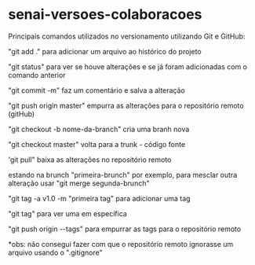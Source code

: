 # senai-versoes-colaboracoes

Principais comandos utilizados no versionamento utilizando Git e GitHub:

"git add ." para adicionar um arquivo ao histórico do projeto

"git status" para ver se houve alterações e se já foram adicionadas com o comando anterior

"git commit -m" faz um comentário e salva a alteração

"git push origin master" empurra as alterações para o repositório remoto (gitHub)

"git checkout -b nome-da-branch" cria uma branh nova 

"git checkout master" volta para a trunk - código fonte

'git pull" baixa as alterações no repositório remoto

estando na brunch "primeira-brunch" por exemplo, para mesclar outra alteração usar "git merge segunda-brunch"

"git tag -a v1.0 -m "primeira tag" para adicionar uma tag

"git tag" para ver uma em específica

"git push origin --tags" para empurrar as tags para o repositório remoto

*obs: não consegui fazer com que o repositório remoto ignorasse um arquivo usando o ".gitignore"

